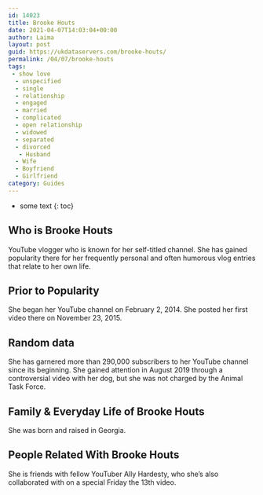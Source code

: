 ```yaml
---
id: 14023
title: Brooke Houts
date: 2021-04-07T14:03:04+00:00
author: Laima
layout: post
guid: https://ukdataservers.com/brooke-houts/
permalink: /04/07/brooke-houts
tags:
 - show love
  - unspecified
  - single
  - relationship
  - engaged
  - married
  - complicated
  - open relationship
  - widowed
  - separated
  - divorced
   - Husband
  - Wife
  - Boyfriend
  - Girlfriend
category: Guides
---
```


* some text
{: toc}


## Who is Brooke Houts
                  
                  
                  
YouTube vlogger who is known for her self-titled channel. She has gained popularity there for her frequently personal and often humorous vlog entries that relate to her own life. 
                  
              
            
              
            
                
                
                
## Prior to Popularity
                  
                  
                  
She began her YouTube channel on February 2, 2014. She posted her first video there on November 23, 2015.
                  
              
            
              
            
                
                
                
## Random data
                  
                  
                  
She has garnered more than 290,000 subscribers to her YouTube channel since its beginning. She gained attention in August 2019 through a controversial video with her dog, but she was not charged by the Animal Task Force. 
                  
              
            
              
            
                
                
                
## Family & Everyday Life of Brooke Houts
                  
                  
                  
She was born and raised in Georgia.
                  
              
            
              
            
                
                
                
## People Related With Brooke Houts
                  
                  
                  
She is friends with fellow YouTuber Ally Hardesty, who she&#8217;s also collaborated with on a special Friday the 13th video.
                  
              
            
              
            
                
              
            
              
              
            
            
              
            
          
          
          